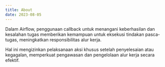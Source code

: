```yaml
---
title: About
date: 2023-08-05
---
```


Dalam Airflow, penggunaan callback untuk menangani keberhasilan dan kesalahan tugas memberikan kemampuan untuk eksekusi tindakan pasca-tugas, meningkatkan responsibilitas alur kerja.

<!--more-->

Hal ini mengizinkan pelaksanaan aksi khusus setelah penyelesaian atau kegagalan, memperkuat pengawasan dan pengelolaan alur kerja secara efektif.
